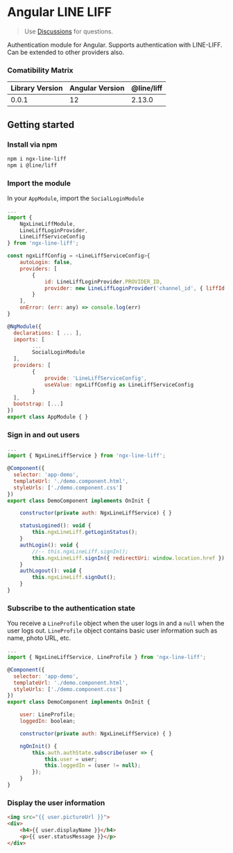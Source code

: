 # Angular LINE LIFF

> Use [Discussions](https://github.com/aofxta) for questions.

Authentication module for Angular. Supports authentication with LINE-LIFF. Can be extended to other providers also.

### Comatibility Matrix

| Library Version | Angular Version | @line/liff |
| - | - | - |
| 0.0.1 | 12 | 2.13.0 |

## Getting started

### Install via npm

```sh
npm i ngx-line-liff
npm i @line/liff
```

### Import the module

In your `AppModule`, import the `SocialLoginModule`

```javascript
...
import {
	NgxLineLiffModule,
	LineLiffLoginProvider,
	LineLiffServiceConfig
} from 'ngx-line-liff';

const ngxLiffConfig = <LineLiffServiceConfig>{
	autoLogin: false,
	providers: [
		{
			id: LineLiffLoginProvider.PROVIDER_ID,
			provider: new LineLiffLoginProvider('channel_id', { liffId: 'liff_id' })
		}
	],
	onError: (err: any) => console.log(err)
}

@NgModule({
  declarations: [ ... ],
  imports: [
		...
		SocialLoginModule
  ],
  providers: [
		{
			provide: 'LineLiffServiceConfig',
			useValue: ngxLiffConfig as LineLiffServiceConfig
		}
  ],
  bootstrap: [...]
})
export class AppModule { }
```

### Sign in and out users

```javascript
...
import { NgxLineLiffService } from 'ngx-line-liff';

@Component({
  selector: 'app-demo',
  templateUrl: './demo.component.html',
  styleUrls: ['./demo.component.css']
})
export class DemoComponent implements OnInit {

	constructor(private auth: NgxLineLiffService) { }

	statusLogined(): void {
		this.ngxLineLiff.getLoginStatus();
	}
	authLogin(): void {
		//-- this.ngxLineLiff.signIn();
		this.ngxLineLiff.signIn({ redirectUri: window.location.href });
	}
	authLogout(): void {
		this.ngxLineLiff.signOut();
	}
}
```

### Subscribe to the authentication state

You receive a `LineProfile` object when the user logs in and a `null` when the user logs out. `LineProfile` object contains basic user information such as name, photo URL, etc.

```javascript
...
import { NgxLineLiffService, LineProfile } from 'ngx-line-liff';

@Component({
  selector: 'app-demo',
  templateUrl: './demo.component.html',
  styleUrls: ['./demo.component.css']
})
export class DemoComponent implements OnInit {

	user: LineProfile;
	loggedIn: boolean;

	constructor(private auth: NgxLineLiffService) { }

	ngOnInit() {
		this.auth.authState.subscribe(user => {
			this.user = user;
			this.loggedIn = (user != null);
		});
	}
}
```

### Display the user information

```html
<img src="{{ user.pictureUrl }}">
<div>
	<h4>{{ user.displayName }}</h4>
	<p>{{ user.statusMessage }}</p>
</div>
```

